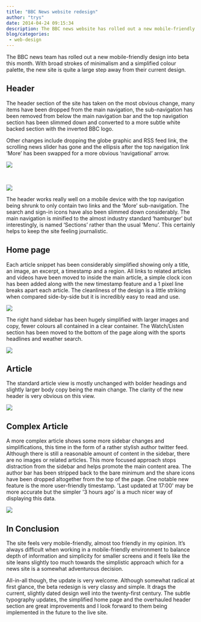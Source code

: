 ```yaml
---
title: "BBC News website redesign"
author: "trys"
date: 2014-04-24 09:15:34
description: The BBC news website has rolled out a new mobile-friendly design into beta this month.
blog/categories: 
 - web-design
---
```


The BBC news team has rolled out a new mobile-friendly design into beta this month. With broad strokes of minimalism and a simplified colour palette, the new site is quite a large step away from their current design.

## Header

The header section of the site has taken on the most obvious change, many items have been dropped from the main navigation, the sub-navigation has been removed from below the main navigation bar and the top navigation section has been slimmed down and converted to a more subtle white backed section with the inverted BBC logo.

Other changes include dropping the globe graphic and RSS feed link, the scrolling news slider has gone and the ellipsis after the top navigation link ‘More’ has been swapped for a more obvious ‘navigational’ arrow.

![](images/blog/BBC-New-Header-1024x179.jpg)

&nbsp;

![](images/blog/BBC-Old-Header-1024x178.jpg)

The header works really well on a mobile device with the top navigation being shrunk to only contain two links and the ‘More’ sub-navigation. The search and sign-in icons have also been slimmed down considerably. The main navigation is minified to the almost industry standard ‘hamburger’ but interestingly, is named ‘Sections’ rather than the usual ‘Menu’. This certainly helps to keep the site feeling journalistic.

## Home page

Each article snippet has been considerably simplified showing only a title, an image, an excerpt, a timestamp and a region. All links to related articles and videos have been moved to inside the main article, a simple clock icon has been added along with the new timestamp feature and a 1 pixel line breaks apart each article. The cleanliness of the design is a little striking when compared side-by-side but it is incredibly easy to read and use.

![](images/blog/BBC-Compare-Home-1024x340.jpg)

The right hand sidebar has been hugely simplified with larger images and copy, fewer colours all contained in a clear container. The Watch/Listen section has been moved to the bottom of the page along with the sports headlines and weather search.

![](images/blog/BBC-New-Home-Low-1024x638.jpg)

## Article

The standard article view is mostly unchanged with bolder headings and slightly larger body copy being the main change. The clarity of the new header is very obvious on this view.

![](images/blog/BBC-Compare-End-1024x340.jpg)

## Complex Article

A more complex article shows some more sidebar changes and simplifications, this time in the form of a rather stylish author twitter feed. Although there is still a reasonable amount of content in the sidebar, there are no images or related articles. This more focused approach stops distraction from the sidebar and helps promote the main content area. The author bar has been stripped back to the bare minimum and the share icons have been dropped altogether from the top of the page. One notable new feature is the more user-friendly timestamp. 'Last updated at 17:00' may be more accurate but the simpler '3 hours ago' is a much nicer way of displaying this data.

![](images/blog/BBC-Compare-Complex-1024x340.jpg)

## In Conclusion

The site feels very mobile-friendly, almost too friendly in my opinion. It’s always difficult when working in a mobile-friendly environment to balance depth of information and simplicity for smaller screens and it feels like the site leans slightly too much towards the simplistic approach which for a news site is a somewhat adventurous decision.

All-in-all though, the update is very welcome. Although somewhat radical at first glance, the beta redesign is very classy and simple. It drags the current, slightly dated design well into the twenty-first century. The subtle typography updates, the simplified home page and the overhauled header section are great improvements and I look forward to them being implemented in the future to the live site.


